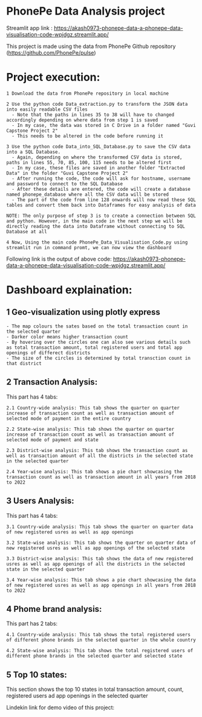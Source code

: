 # PhonePe Data Analysis project
Streamlit app link : https://akash0973-phonepe-data-a-phonepe-data-visualisation-code-wpjdgz.streamlit.app/

This project is made using the data from PhonePe Github repository (https://github.com/PhonePe/pulse)

# Project execution:
 
    1 Download the data from PhonePe repository in local machine
    
    2 Use the python code Data_extraction.py to transform the JSON data into easily readable CSV files
      - Note that the paths in lines 35 to 38 will have to changed accordingly depending on where data from step 1 is saved
      - In my case, the data was stored in C Drive in a folder named "Guvi Capstone Project 2"
      - This needs to be altered in the code before running it
    
    3 Use the python code Data_into_SQL_Database.py to save the CSV data into a SQL Database.
      - Again, depending on where the transformed CSV data is stored, paths in lines 55, 70, 85, 100, 115 needs to be altered first
      - In my case, these files are saved in another folder "Extracted Data" in the folder "Guvi Capstone Project 2"
      - After running the code, the code will ask for hostname, username and password to connect to the SQL Database
      - After these details are entered, the code will create a database named phonepe_database where all the CSV data will be stored
      - The part of the code from line 128 onwards will now read these SQL tables and convert them back into Dataframes for easy analysis of data
    
    NOTE: The only purpose of step 3 is to create a connection between SQL and python. However, in the main code in the next step we will be directly reading the data into Dataframe without connecting to SQL Database at all
    
    4 Now, Using the main code PhonePe_Data_Visualisation_Code.py using streamlit run in command promt, we can now view the dashboard
    
Following link is the output of above code: https://akash0973-phonepe-data-a-phonepe-data-visualisation-code-wpjdgz.streamlit.app/
  
# Dashboard explaination:

## 1 Geo-visualization using plotly express
    
    - The map colours the sates based on the total transaction count in the selected quarter
    - Darker color means higher transaction count
    - By hovering over the circles one can also see various details such as total transaction amount, total registered users and total app openings of differect districts
    - The size of the circles is determined by total transction count in that district

## 2 Transaction Analysis:

This part has 4 tabs:

    2.1 Country-wide analysis: This tab shows the quarter on quarter increase of transaction count as well as transaction amount of selected mode of payment in the entire country
    
    2.2 State-wise analysis: This tab shows the quarter on quarter increase of transaction count as well as transaction amount of selected mode of payment and state
    
    2.3 District-wise analysis: This tab shows the transaction count as well as transaction amount of all the districts in the selected state in the selected quarter
    
    2.4 Year-wise analysis: This tab shows a pie chart showcasing the transaction count as well as transaction amount in all years from 2018 to 2022
    
## 3 Users Analysis:

This part has 4 tabs:

    3.1 Country-wide analysis: This tab shows the quarter on quarter data of new registered usres as well as app openings
    
    3.2 State-wise analysis: This tab shows the quarter on quarter data of new registered usres as well as app openings of the selected state
    
    3.3 District-wise analysis: This tab shows the data of new registered usres as well as app openings of all the districts in the selected state in the selected quarter
    
    3.4 Year-wise analysis: This tab shows a pie chart showcasing the data of new registered usres as well as app openings in all years from 2018 to 2022

## 4 Phome brand analysis:

This part has 2 tabs:

    4.1 Country-wide analysis: This tab shows the total registered users of different phone brands in the selected quarter in the whole country
    
    4.2 State-wise analysis: This tab shows the total registered users of different phone brands in the selected quarter and selected state

## 5 Top 10 states:

This section shows the top 10 states in total transaction amount, count, registered users ad app openings in the selected quarter

Lindekin link for demo video of this project: <insert link>
